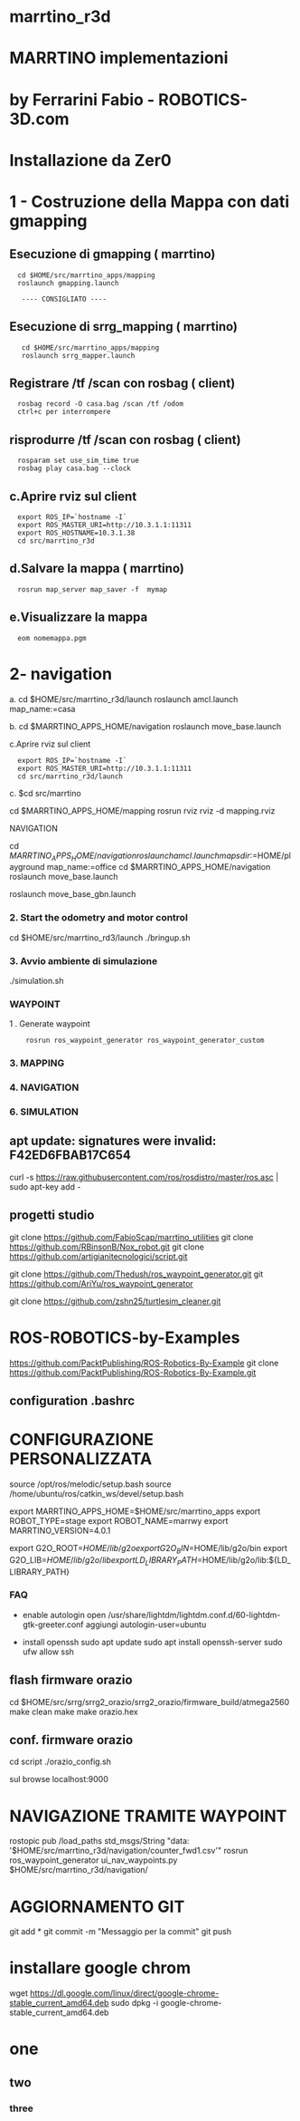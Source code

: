 # marrtino_r3d
# MARRTINO implementazioni
# by Ferrarini Fabio - ROBOTICS-3D.com

# Installazione da Zer0



# 1 - Costruzione della Mappa con dati gmapping 
    
##    Esecuzione di gmapping ( marrtino)
    
      cd $HOME/src/marrtino_apps/mapping
      roslaunch gmapping.launch

       ---- CONSIGLIATO ---- 
##    Esecuzione di srrg_mapping ( marrtino)
       cd $HOME/src/marrtino_apps/mapping
       roslaunch srrg_mapper.launch

    
##    Registrare /tf /scan con rosbag ( client)

      rosbag record -O casa.bag /scan /tf /odom
      ctrl+c per interrompere

##    risprodurre /tf /scan con rosbag ( client)
      rosparam set use_sim_time true
      rosbag play casa.bag --clock

##    c.Aprire rviz sul client
      
      export ROS_IP=`hostname -I`
      export ROS_MASTER_URI=http://10.3.1.1:11311 
      export ROS_HOSTNAME=10.3.1.38
      cd src/marrtino_r3d 

##    d.Salvare la mappa ( marrtino)
      rosrun map_server map_saver -f  mymap   

##    e.Visualizzare la mappa
      eom nomemappa.pgm


# 2- navigation

   a. cd $HOME/src/marrtino_r3d/launch
      roslaunch amcl.launch map_name:=casa


   b. cd $MARRTINO_APPS_HOME/navigation
      roslaunch move_base.launch


  c.Aprire rviz sul client
      
      export ROS_IP=`hostname -I`
      export ROS_MASTER_URI=http://10.3.1.1:11311 
      cd src/marrtino_r3d/launch

   c. $cd src/marrtino

cd $MARRTINO_APPS_HOME/mapping
rosrun rviz rviz -d mapping.rviz

NAVIGATION

cd $MARRTINO_APPS_HOME/navigation
roslaunch amcl.launch mapsdir:=$HOME/playground map_name:=office
cd $MARRTINO_APPS_HOME/navigation
roslaunch move_base.launch  

roslaunch move_base_gbn.launch

### 2. Start the odometry and motor control
cd $HOME/src/marrtino_rd3/launch
./bringup.sh


### 3. Avvio  ambiente di simulazione

./simulation.sh


### WAYPOINT

1 . Generate waypoint
``` 
    rosrun ros_waypoint_generator ros_waypoint_generator_custom
```



### 3. MAPPING 


### 4. NAVIGATION





### 6. SIMULATION



## apt update: signatures were invalid: F42ED6FBAB17C654

curl -s https://raw.githubusercontent.com/ros/rosdistro/master/ros.asc | sudo apt-key add -



## progetti studio 

git clone https://github.com/FabioScap/marrtino_utilities
git clone https://github.com/RBinsonB/Nox_robot.git
git clone https://github.com/artigianitecnologici/script.git

git clone https://github.com/Thedush/ros_waypoint_generator.git
git https://github.com/AriYu/ros_waypoint_generator

git clone https://github.com/zshn25/turtlesim_cleaner.git
# ROS-ROBOTICS-by-Examples
 https://github.com/PacktPublishing/ROS-Robotics-By-Example
 git clone https://github.com/PacktPublishing/ROS-Robotics-By-Example.git

## configuration .bashrc


# CONFIGURAZIONE PERSONALIZZATA 

source /opt/ros/melodic/setup.bash
source /home/ubuntu/ros/catkin_ws/devel/setup.bash

export MARRTINO_APPS_HOME=$HOME/src/marrtino_apps
export ROBOT_TYPE=stage
export ROBOT_NAME=marrwy
export MARRTINO_VERSION=4.0.1

export G2O_ROOT=$HOME/lib/g2o
export G2O_BIN=$HOME/lib/g2o/bin
export G2O_LIB=$HOME/lib/g2o/lib
export LD_LIBRARY_PATH=$HOME/lib/g2o/lib:${LD_LIBRARY_PATH}


### FAQ
- enable autologin
  open /usr/share/lightdm/lightdm.conf.d/60-lightdm-gtk-greeter.conf
  aggiungi
  autologin-user=ubuntu
  
- install openssh
  sudo apt update
  sudo apt install openssh-server
  sudo ufw allow ssh  

## flash firmware orazio
 cd $HOME/src/srrg/srrg2_orazio/srrg2_orazio/firmware_build/atmega2560
 make clean
 make
 make orazio.hex

## conf. firmware orazio
  cd script
  ./orazio_config.sh

  sul browse  localhost:9000

# NAVIGAZIONE TRAMITE WAYPOINT


rostopic pub /load_paths std_msgs/String "data: '$HOME/src/marrtino_r3d/navigation/counter_fwd1.csv'"
rosrun ros_waypoint_generator ui_nav_waypoints.py $HOME/src/marrtino_r3d/navigation/

# AGGIORNAMENTO GIT
git add *
git commit -m "Messaggio per la commit"
git push 

# installare google chrom
wget https://dl.google.com/linux/direct/google-chrome-stable_current_amd64.deb
sudo dpkg -i google-chrome-stable_current_amd64.deb

# one
## two 
### three
